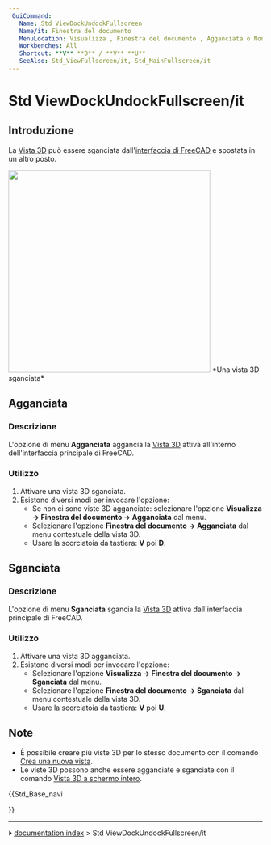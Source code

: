 ```yaml
---
 GuiCommand:
   Name: Std ViewDockUndockFullscreen
   Name/it: Finestra del documento
   MenuLocation: Visualizza , Finestra del documento , Agganciata o Non agganciata
   Workbenches: All
   Shortcut: **V** **D** / **V** **U**
   SeeAlso: Std_ViewFullscreen/it, Std_MainFullscreen/it
---
```


# Std ViewDockUndockFullscreen/it



## Introduzione

La [Vista 3D](3D_view/it.md) può essere sganciata dall\'[interfaccia di FreeCAD](Interface/it.md) e spostata in un altro posto.

<img alt="" src=images/FinestraNonAgganciata.png  style="width:400px;"> 
*Una vista 3D sganciata*



## Agganciata



### Descrizione

L\'opzione di menu **Agganciata** aggancia la [Vista 3D](3D_view/it.md) attiva all\'interno dell\'interfaccia principale di FreeCAD.



### Utilizzo

1.  Attivare una vista 3D sganciata.
2.  Esistono diversi modi per invocare l\'opzione:
    -   Se non ci sono viste 3D agganciate: selezionare l\'opzione **Visualizza → Finestra del documento → Agganciata** dal menu.
    -   Selezionare l\'opzione **Finestra del documento → Agganciata** dal menu contestuale della vista 3D.
    -   Usare la scorciatoia da tastiera: **V** poi **D**.



## Sganciata



### Descrizione 

L\'opzione di menu **Sganciata** sgancia la [Vista 3D](3D_view/it.md) attiva dall\'interfaccia principale di FreeCAD.



### Utilizzo 

1.  Attivare una vista 3D agganciata.
2.  Esistono diversi modi per invocare l\'opzione:
    -   Selezionare l\'opzione **Visualizza → Finestra del documento → Sganciata** dal menu.
    -   Selezionare l\'opzione **Finestra del documento → Sganciata** dal menu contestuale della vista 3D.
    -   Usare la scorciatoia da tastiera: **V** poi **U**.



## Note

-   È possibile creare più viste 3D per lo stesso documento con il comando [Crea una nuova vista](Std_ViewCreate/it.md).
-   Le viste 3D possono anche essere agganciate e sganciate con il comando [Vista 3D a schermo intero](Std_ViewFullscreen/it.md).





{{Std_Base_navi

}}



---
⏵ [documentation index](../README.md) > Std ViewDockUndockFullscreen/it
